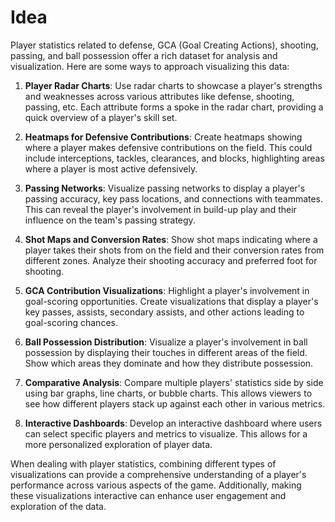 # Idea

Player statistics related to defense, GCA (Goal Creating Actions), shooting, passing, and ball possession offer a rich dataset for analysis and visualization. Here are some ways to approach visualizing this data:

1. **Player Radar Charts**: Use radar charts to showcase a player's strengths and weaknesses across various attributes like defense, shooting, passing, etc. Each attribute forms a spoke in the radar chart, providing a quick overview of a player's skill set.

2. **Heatmaps for Defensive Contributions**: Create heatmaps showing where a player makes defensive contributions on the field. This could include interceptions, tackles, clearances, and blocks, highlighting areas where a player is most active defensively.

3. **Passing Networks**: Visualize passing networks to display a player's passing accuracy, key pass locations, and connections with teammates. This can reveal the player's involvement in build-up play and their influence on the team's passing strategy.

4. **Shot Maps and Conversion Rates**: Show shot maps indicating where a player takes their shots from on the field and their conversion rates from different zones. Analyze their shooting accuracy and preferred foot for shooting.

5. **GCA Contribution Visualizations**: Highlight a player's involvement in goal-scoring opportunities. Create visualizations that display a player's key passes, assists, secondary assists, and other actions leading to goal-scoring chances.

6. **Ball Possession Distribution**: Visualize a player's involvement in ball possession by displaying their touches in different areas of the field. Show which areas they dominate and how they distribute possession.

7. **Comparative Analysis**: Compare multiple players' statistics side by side using bar graphs, line charts, or bubble charts. This allows viewers to see how different players stack up against each other in various metrics.

8. **Interactive Dashboards**: Develop an interactive dashboard where users can select specific players and metrics to visualize. This allows for a more personalized exploration of player data.

When dealing with player statistics, combining different types of visualizations can provide a comprehensive understanding of a player's performance across various aspects of the game. Additionally, making these visualizations interactive can enhance user engagement and exploration of the data.